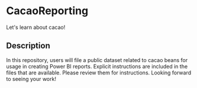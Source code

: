 # CacaoReporting
Let's learn about cacao!

## Description 
In this repository, users will file a public dataset related to cacao beans for usage in creating Power BI reports. Explicit instructions are included in the files that are available. Please review them for instructions. Looking forward to seeing your work!
